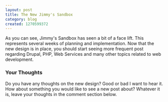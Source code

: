 ```yaml
---
layout: post
title: The New Jimmy's Sandbox
category: blog
created: 1270599372
---
```

As you can see, Jimmy's Sandbox has seen a bit of a face lift. This represents
several weeks of planning and implementation. Now that the new design is in
place, you should start seeing more frequent post regarding Drupal, PHP, Web
Services and many other topics related to web development.

<!--more-->

### Your Thoughts
Do you have any thoughts on the new design? Good or bad I want to hear it. How
about something you would like to see a new post about? Whatever it is, leave
your thoughts in the comment section below.

